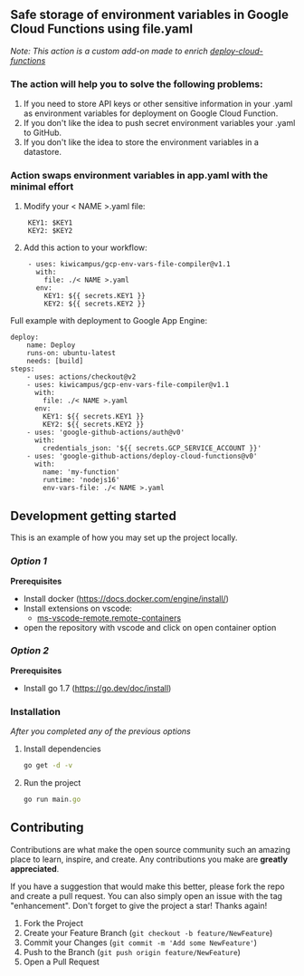 ## Safe storage of environment variables in Google Cloud Functions using file.yaml

_Note: This action is a custom add-on made to enrich [deploy-cloud-functions](https://github.com/google-github-actions/deploy-cloud-functions)_

### The action will help you to solve the following problems:
1. If you need to store API keys or other sensitive information in your .yaml as environment variables for deployment on Google Cloud Function.
2. If you don't like the idea to push secret environment variables your .yaml to GitHub.
3. If you don't like the idea to store the environment variables in a datastore.

### Action swaps environment variables in app.yaml with the minimal effort

1. Modify your < NAME >.yaml file:

        KEY1: $KEY1
        KEY2: $KEY2

2. Add this action to your workflow:

        - uses: kiwicampus/gcp-env-vars-file-compiler@v1.1
          with:
            file: ./< NAME >.yaml
          env:
            KEY1: ${{ secrets.KEY1 }}
            KEY2: ${{ secrets.KEY2 }}

Full example with deployment to Google App Engine:     

    deploy:
        name: Deploy
        runs-on: ubuntu-latest
        needs: [build]
    steps:
        - uses: actions/checkout@v2
        - uses: kiwicampus/gcp-env-vars-file-compiler@v1.1
          with:
            file: ./< NAME >.yaml
          env:
            KEY1: ${{ secrets.KEY1 }}
            KEY2: ${{ secrets.KEY2 }}
        - uses: 'google-github-actions/auth@v0'
          with:
            credentials_json: '${{ secrets.GCP_SERVICE_ACCOUNT }}'
        - uses: 'google-github-actions/deploy-cloud-functions@v0'
          with:
            name: 'my-function'
            runtime: 'nodejs16'
            env-vars-file: ./< NAME >.yaml


<!-- GETTING STARTED -->
## Development getting started

This is an example of how you may set up the project locally.

### _Option 1_
**Prerequisites**
* Install docker (https://docs.docker.com/engine/install/)
* Install extensions on vscode:
    * [ms-vscode-remote.remote-containers](https://marketplace.visualstudio.com/items?itemName=ms-vscode-remote.remote-containers)
* open the repository with vscode and click on open container option


### _Option 2_
**Prerequisites**
* Install go 1.7 (https://go.dev/doc/install)

### Installation

_After you completed any of the previous options_

1. Install dependencies
   ```sh
   go get -d -v
   ```
2. Run the project
   ```js
   go run main.go
   ```


<!-- CONTRIBUTING -->
## Contributing

Contributions are what make the open source community such an amazing place to learn, inspire, and create. Any contributions you make are **greatly appreciated**.

If you have a suggestion that would make this better, please fork the repo and create a pull request. You can also simply open an issue with the tag "enhancement".
Don't forget to give the project a star! Thanks again!

1. Fork the Project
2. Create your Feature Branch (`git checkout -b feature/NewFeature`)
3. Commit your Changes (`git commit -m 'Add some NewFeature'`)
4. Push to the Branch (`git push origin feature/NewFeature`)
5. Open a Pull Request
